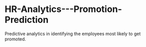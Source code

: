 # HR-Analytics---Promotion-Prediction
Predictive analytics in identifying the employees most likely to get promoted.

